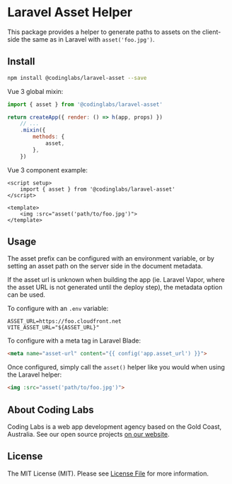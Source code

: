# Laravel Asset Helper
This package provides a helper to generate paths to assets on the client-side the same as in Laravel with `asset('foo.jpg')`.

## Install
``` bash
npm install @codinglabs/laravel-asset --save
```

Vue 3 global mixin: 
``` javascript
import { asset } from '@codinglabs/laravel-asset'

return createApp({ render: () => h(app, props) })
    // ...
    .mixin({
        methods: {
            asset,
        },
    })
```

Vue 3 component example: 
``` vue
<script setup>
    import { asset } from '@codinglabs/laravel-asset'
</script>

<template>
    <img :src="asset('path/to/foo.jpg')">
</template>
```

## Usage
The asset prefix can be configured with an environment variable, or by setting an asset path on the server side in the document metadata. 

If the asset url is unknown when building the app (ie. Laravel Vapor, where the asset URL is not generated until the deploy step), the metadata option can be used.

To configure with an `.env` variable: 

```
ASSET_URL=https://foo.cloudfront.net
VITE_ASSET_URL="${ASSET_URL}"
```

To configure with a meta tag in Laravel Blade:

```html
<meta name="asset-url" content="{{ config('app.asset_url') }}">
```

Once configured, simply call the `asset()` helper like you would when using the Laravel helper:

```html
<img :src="asset('path/to/foo.jpg')">
```

## About Coding Labs
Coding Labs is a web app development agency based on the Gold Coast, Australia. See our open source projects [on our website](https://codinglabs.com.au).

## License
The MIT License (MIT). Please see [License File](LICENSE) for more information.
